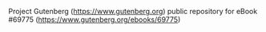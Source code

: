 Project Gutenberg (https://www.gutenberg.org) public repository
for eBook #69775 (https://www.gutenberg.org/ebooks/69775)
